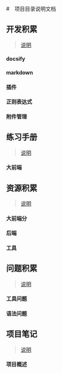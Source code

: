 #　项目目录说明文档

## 开发积累

> [说明](开发积累/README.md)

#### docsify

#### markdown

#### 插件

#### 正则表达式

#### 附件管理

## 练习手册

> [说明](练习手册/README.md)

#### 大前端

## 资源积累

> [说明](资源积累/README.md)

#### 大前端分

#### 后端

#### 工具

## 问题积累

> [说明](问题积累/README.md)

#### 工具问题

#### 语法问题

## 项目笔记

> [说明](项目笔记/README.md)

#### 项目概述